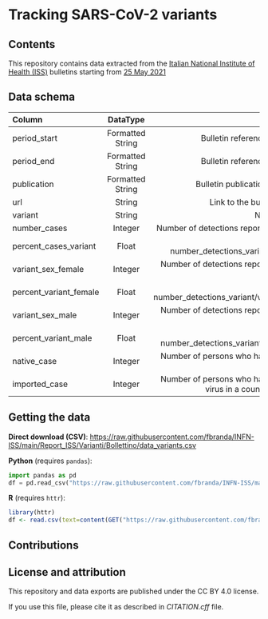 # Tracking SARS-CoV-2 variants

## Contents

This repository contains data extracted from the [Italian National Institute of Health (ISS)](https://www.iss.it/en/cov19-cosa-fa-iss-varianti) bulletins starting from [25 May 2021](https://www.iss.it/en/web/guest/cov19-cosa-fa-iss-varianti/-/asset_publisher/yJS4xO2fauqM/content/online-il-primo-bollettino-sulla-distribuzione-delle-varianti-in-italia?_com_liferay_asset_publisher_web_portlet_AssetPublisherPortlet_INSTANCE_yJS4xO2fauqM_assetEntryId=5746202&_com_liferay_asset_publisher_web_portlet_AssetPublisherPortlet_INSTANCE_yJS4xO2fauqM_redirect=https%3A%2F%2Fwww.iss.it%2Fen%2Fweb%2Fguest%2Fcov19-cosa-fa-iss-varianti%3Fp_p_id%3Dcom_liferay_asset_publisher_web_portlet_AssetPublisherPortlet_INSTANCE_yJS4xO2fauqM%26p_p_lifecycle%3D0%26p_p_state%3Dnormal%26p_p_mode%3Dview%26_com_liferay_asset_publisher_web_portlet_AssetPublisherPortlet_INSTANCE_yJS4xO2fauqM_assetEntryId%3D5746202%26_com_liferay_asset_publisher_web_portlet_AssetPublisherPortlet_INSTANCE_yJS4xO2fauqM_cur%3D2%26_com_liferay_asset_publisher_web_portlet_AssetPublisherPortlet_INSTANCE_yJS4xO2fauqM_delta%3D20%26p_r_p_resetCur%3Dfalse)


## Data schema

| Column      | DataType | Description     |
| :---        |    :----:   |          ---: |
| period_start      | Formatted String       | Bulletin reference date `DD/MM/YYYY`   |
| period_end     | Formatted String       | Bulletin reference date `DD/MM/YYYY`   |
| publication   | Formatted String        | Bulletin publication date `DD/MM/YYYY`    |
| url | String | Link to the bulletin in pdf format |
| variant | String | Name of the variant |
| number_cases | Integer | Number of detections reported of the variants |
| percent_cases_variant | Float | 100 x number_detections_variant/number_cases |
| variant_sex_female | Integer | Number of detections reported of the variant by female sex |
| percent_variant_female | Float | 100 x number_detections_variant/variant_sex_female |
| variant_sex_male| Integer | Number of detections reported of the variant by male sex |
| percent_variant_male | Float | 100 x number_detections_variant/variant_sex_male |
| native_case | Integer | Number of persons who have contracted the virus in Italy | 
| imported_case | Integer | Number of persons who have contracted the virus in a country other than Italy |


## Getting the data

**Direct download (CSV)**: https://raw.githubusercontent.com/fbranda/INFN-ISS/main/Report_ISS/Varianti/Bollettino/data_variants.csv 

**Python** (requires `pandas`):
```python
import pandas as pd
df = pd.read_csv("https://raw.githubusercontent.com/fbranda/INFN-ISS/main/Report_ISS/Varianti/Bollettino/data_variants.csv")
```

**R** (requires `httr`):
```r
library(httr)
df <- read.csv(text=content(GET("https://raw.githubusercontent.com/fbranda/INFN-ISS/main/Report_ISS/Varianti/Bollettino/data_variants.csv")))
```

## Contributions


## License and attribution

This repository and data exports are published under the CC BY 4.0 license.

If you use this file, please cite it as described in *CITATION.cff* file.
